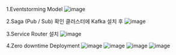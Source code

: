 1.Eventstorming Model
![image](https://github.com/ChoiHojung75/example-food-delivery/assets/133613721/ab43ece9-6b5f-4a9b-b79c-6cfc032adb95)

2.Saga (Pub / Sub) 확인 클러스터에 Kafka 설치 후
![image](https://github.com/ChoiHojung75/example-food-delivery/assets/133613721/0045d1c3-6e06-4f72-ae06-9552666fb91b)

3.Service Router 설치
![image](https://github.com/ChoiHojung75/example-food-delivery/assets/133613721/2a6c7d22-f29f-4cb6-aa62-7c0e53d4ae72)

4.Zero downtime Deployment
![image](https://github.com/ChoiHojung75/example-food-delivery/assets/133613721/738739b6-e1a6-492b-b4db-889b3a0fdd54)
![image](https://github.com/ChoiHojung75/example-food-delivery/assets/133613721/e2b883d0-06f8-4f09-986a-264d7ddbc577)
![image](https://github.com/ChoiHojung75/example-food-delivery/assets/133613721/46d1e770-71b7-4d1d-9ddc-014a169f38ba)
![image](https://github.com/ChoiHojung75/example-food-delivery/assets/133613721/2e9a01a0-1fe7-466d-b7d6-f8ce96832f63)


